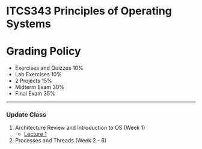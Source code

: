 # ITCS343 Principles of Operating Systems

# Grading Policy
* Exercises and Quizzes  10%
* Lab Exercises 10%
* 2 Projects 15%
* Midterm Exam 30%
* Final Exam 35%
----
### Update Class 
 1. Architecture Review and Introduction to OS (Week 1)
    * [Lecture 1](#)
 2. Processes and Threads (Week 2 - 6)